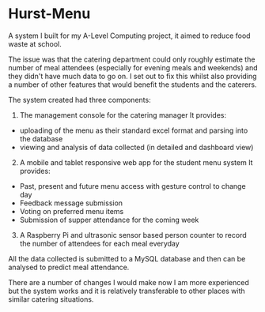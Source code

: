 # Hurst-Menu
A system I built for my A-Level Computing project, it aimed to reduce food waste at school.

The issue was that the catering department could only roughly estimate the number of meal attendees (especially for evening meals and weekends) and they didn't have much data to go on. I set out to fix this whilst also providing a number of other features that would benefit the students and the caterers. 

The system created had three components:
1. The management console for the catering manager
It provides:
- uploading of the menu as their standard excel format and parsing into the database
- viewing and analysis of data collected (in detailed and dashboard view)

2. A mobile and tablet responsive web app for the student menu system
It provides:
- Past, present and future menu access with gesture control to change day
- Feedback message submission
- Voting on preferred menu items
- Submission of supper attendance for the coming week

3. A Raspberry Pi and ultrasonic sensor based person counter to record the number of attendees for each meal everyday

All the data collected is submitted to a MySQL database and then can be analysed to predict meal attendance.

There are a number of changes I would make now I am more experienced but the system works and it is relatively transferable to other places with similar catering situations.

